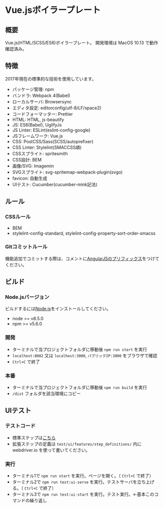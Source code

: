 # Vue.jsボイラープレート

## 概要

Vue.js(HTML/SCSS/ES6)ボイラープレート。
開発環境は MacOS 10.13 で動作確認済み。

## 特徴

2017年現在の標準的な技術を使用しています。

- パッケージ管理: npm
- バンドラ: Webpack 4(Babel)
- ローカルサーバ: Browsersync
- エディタ設定: editorconfig(utf-8/LF/space2)
- コードフォーマッター: Prettier
- HTML: HTML, js-beautify
- JS: ES6(Babel), UglifyJs
- JS Linter: ESLint(eslint-config-google)
- JSフレームワーク: Vue.js
- CSS: PostCSS/Sass(SCSS/autoprefixer)
- CSS Linter: Stylelint(SMACCSS順)
- CSSスプライト: spritesmith
- CSS設計: BEM
- 画像/SVG: Imagemin
- SVGスプライト: svg-spritemap-webpack-plugin(svgo)
- favicon: 自動生成
- UIテスト: Cucumber(cucumber-mink記法)

## ルール

### CSSルール

- BEM
- stylelint-config-standard, stylelint-config-property-sort-order-smacss

### Gitコミットルール

機能追加でコミットする際は、コメントに[AngularJSのプリフィックス](https://github.com/angular/angular.js/blob/master/DEVELOPERS.md#type)をつけてください。

## ビルド

### Node.jsバージョン

ビルドするには[Node.js](https://nodejs.org/ja/)をインストールしてください。

- node >= v8.5.0
- npm >= v5.6.0

### 開発

- ターミナルで当プロジェクトフォルダに移動後 `npm run start` を実行
- `localhost:8082` 又は `localhost:3000`, `パブリックIP:3000` をブラウザで確認
- `Ctrl+C` で終了

### 本番

- ターミナルで当プロジェクトフォルダに移動後 `npm run build` を実行
- `/dist` フォルダを該当環境にコピー

## UIテスト

### テストコード

- 標準ステップは[こちら](http://cucumber-mink.js.org/steps/)
- 拡張ステップの定義は `test/ui/features/step_definitions/` 内に webdriver.io を使って書いてください。

### 実行

- ターミナル1で `npm run start` を実行。ページを開く。（ `Ctrl+C` で終了）
- ターミナル2で `npm run test:ui-serve` を実行。テストサーバを立ち上げる。（ `Ctrl+C` で終了）
- ターミナル3で `npm run test:ui-start` を実行。テスト実行。←基本このコマンドの繰り返し
